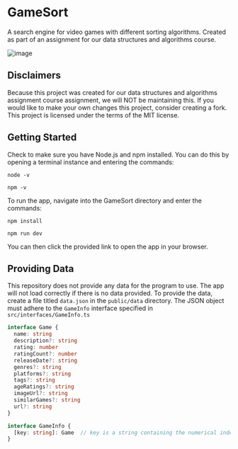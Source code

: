 # GameSort

A search engine for video games with different sorting algorithms. Created as part of an assignment for our data structures and algorithms course.

![image](https://user-images.githubusercontent.com/92892499/206064436-405c0591-5e2e-4ba8-9f4b-a9bf43aab191.png)

## Disclaimers

Because this project was created for our data structures and algorithms assignment course assignment, we will NOT be maintaining this. If you would like to make your own changes this project, consider creating a fork.
This project is licensed under the terms of the MIT license.

## Getting Started

Check to make sure you have Node.js and npm installed. You can do this by opening a terminal instance and entering the commands:
```
node -v
```
```
npm -v
```

To run the app, navigate into the GameSort directory and enter the commands:
```
npm install
```
```
npm run dev
```
You can then click the provided link to open the app in your browser.

## Providing Data

This repository does not provide any data for the program to use. The app will not load correctly if there is no data provided. To provide the data, create a file titled `data.json` in the `public/data` directory. The JSON object must adhere to the `GameInfo` interface specified in `src/interfaces/GameInfo.ts`

```ts
interface Game {
  name: string
  description?: string
  rating: number
  ratingCount?: number
  releaseDate?: string
  genres?: string
  platforms?: string
  tags?: string
  ageRatings?: string
  imageUrl?: string
  similarGames?: string
  url?: string
}

interface GameInfo {
  [key: string]: Game  // key is a string containing the numerical index of this game
}
```

